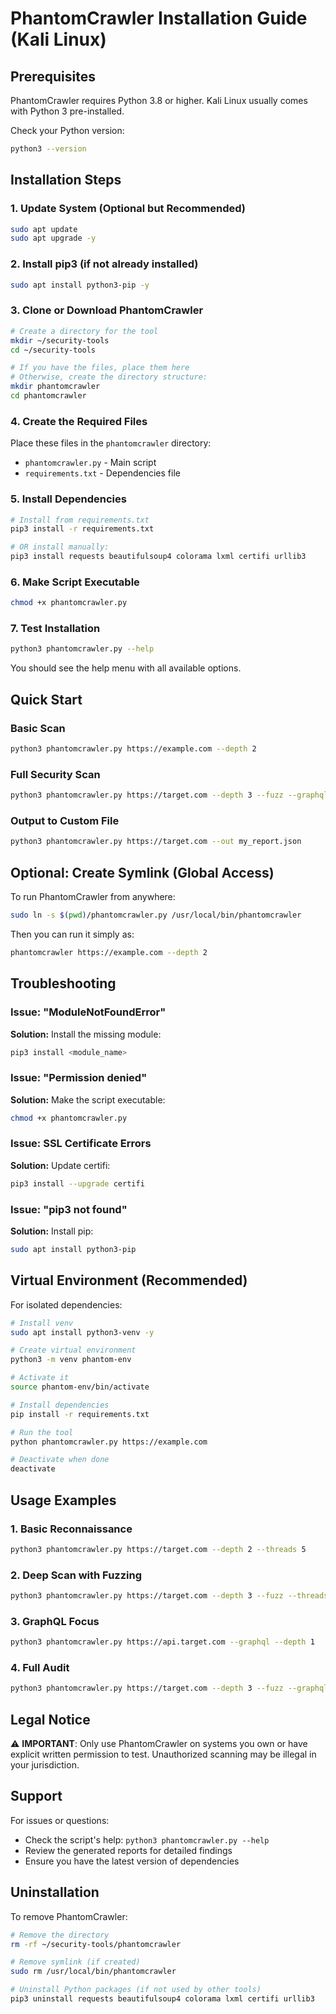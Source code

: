 # PhantomCrawler Installation Guide (Kali Linux)

## Prerequisites

PhantomCrawler requires Python 3.8 or higher. Kali Linux usually comes with Python 3 pre-installed.

Check your Python version:
```bash
python3 --version
```

## Installation Steps

### 1. Update System (Optional but Recommended)
```bash
sudo apt update
sudo apt upgrade -y
```

### 2. Install pip3 (if not already installed)
```bash
sudo apt install python3-pip -y
```

### 3. Clone or Download PhantomCrawler
```bash
# Create a directory for the tool
mkdir ~/security-tools
cd ~/security-tools

# If you have the files, place them here
# Otherwise, create the directory structure:
mkdir phantomcrawler
cd phantomcrawler
```

### 4. Create the Required Files
Place these files in the `phantomcrawler` directory:
- `phantomcrawler.py` - Main script
- `requirements.txt` - Dependencies file

### 5. Install Dependencies
```bash
# Install from requirements.txt
pip3 install -r requirements.txt

# OR install manually:
pip3 install requests beautifulsoup4 colorama lxml certifi urllib3
```

### 6. Make Script Executable
```bash
chmod +x phantomcrawler.py
```

### 7. Test Installation
```bash
python3 phantomcrawler.py --help
```

You should see the help menu with all available options.

## Quick Start

### Basic Scan
```bash
python3 phantomcrawler.py https://example.com --depth 2
```

### Full Security Scan
```bash
python3 phantomcrawler.py https://target.com --depth 3 --fuzz --graphql --threads 5
```

### Output to Custom File
```bash
python3 phantomcrawler.py https://target.com --out my_report.json
```

## Optional: Create Symlink (Global Access)

To run PhantomCrawler from anywhere:

```bash
sudo ln -s $(pwd)/phantomcrawler.py /usr/local/bin/phantomcrawler
```

Then you can run it simply as:
```bash
phantomcrawler https://example.com --depth 2
```

## Troubleshooting

### Issue: "ModuleNotFoundError"
**Solution:** Install the missing module:
```bash
pip3 install <module_name>
```

### Issue: "Permission denied"
**Solution:** Make the script executable:
```bash
chmod +x phantomcrawler.py
```

### Issue: SSL Certificate Errors
**Solution:** Update certifi:
```bash
pip3 install --upgrade certifi
```

### Issue: "pip3 not found"
**Solution:** Install pip:
```bash
sudo apt install python3-pip
```

## Virtual Environment (Recommended)

For isolated dependencies:

```bash
# Install venv
sudo apt install python3-venv -y

# Create virtual environment
python3 -m venv phantom-env

# Activate it
source phantom-env/bin/activate

# Install dependencies
pip install -r requirements.txt

# Run the tool
python phantomcrawler.py https://example.com

# Deactivate when done
deactivate
```

## Usage Examples

### 1. Basic Reconnaissance
```bash
python3 phantomcrawler.py https://target.com --depth 2 --threads 5
```

### 2. Deep Scan with Fuzzing
```bash
python3 phantomcrawler.py https://target.com --depth 3 --fuzz --threads 10
```

### 3. GraphQL Focus
```bash
python3 phantomcrawler.py https://api.target.com --graphql --depth 1
```

### 4. Full Audit
```bash
python3 phantomcrawler.py https://target.com --depth 3 --fuzz --graphql --threads 8 --out full_audit.json
```

## Legal Notice

⚠️ **IMPORTANT**: Only use PhantomCrawler on systems you own or have explicit written permission to test. Unauthorized scanning may be illegal in your jurisdiction.

## Support

For issues or questions:
- Check the script's help: `python3 phantomcrawler.py --help`
- Review the generated reports for detailed findings
- Ensure you have the latest version of dependencies

## Uninstallation

To remove PhantomCrawler:

```bash
# Remove the directory
rm -rf ~/security-tools/phantomcrawler

# Remove symlink (if created)
sudo rm /usr/local/bin/phantomcrawler

# Uninstall Python packages (if not used by other tools)
pip3 uninstall requests beautifulsoup4 colorama lxml certifi urllib3
```